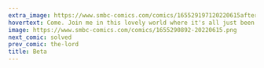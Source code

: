 ```yaml
---
extra_image: https://www.smbc-comics.com/comics/165529197120220615after.png
hovertext: Come. Join me in this lovely world where it's all just been a misunderstanding.
image: https://www.smbc-comics.com/comics/1655290892-20220615.png
next_comic: solved
prev_comic: the-lord
title: Beta
---
```



